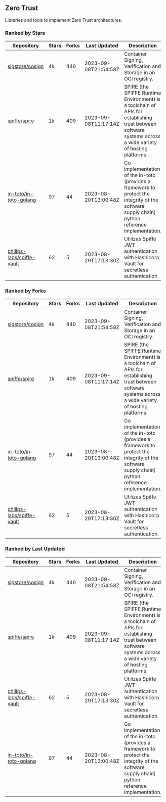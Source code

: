 ## Zero Trust

Libraries and tools to implement Zero Trust architectures.

### Ranked by Stars

| Repository | Stars | Forks | Last Updated | Description | 
|------------|-------|-------|--------------|-------------|
| [sigstore/cosign](https://github.com/sigstore/cosign) | 4k | 440 | 2023-09-08T21:54:58Z |  Container Signing, Verification and Storage in an OCI registry. |
| [spiffe/spire](https://github.com/spiffe/spire) | 1k | 409 | 2023-09-08T11:17:14Z |  SPIRE (the SPIFFE Runtime Environment) is a toolchain of APIs for establishing trust between software systems across a wide variety of hosting platforms. |
| [in-toto/in-toto-golang](https://github.com/in-toto/in-toto-golang) | 97 | 44 | 2023-08-20T13:00:48Z |  Go implementation of the in-toto (provides a framework to protect the integrity of the software supply chain) python reference implementation. |
| [philips-labs/spiffe-vault](https://github.com/philips-labs/spiffe-vault) | 62 | 5 | 2023-08-29T17:13:30Z |  Utilizes Spiffe JWT authentication with Hashicorp Vault for secretless authentication. |

### Ranked by Forks

| Repository | Stars | Forks | Last Updated | Description | 
|------------|-------|-------|--------------|-------------|
| [sigstore/cosign](https://github.com/sigstore/cosign) | 4k | 440 | 2023-09-08T21:54:58Z |  Container Signing, Verification and Storage in an OCI registry. |
| [spiffe/spire](https://github.com/spiffe/spire) | 1k | 409 | 2023-09-08T11:17:14Z |  SPIRE (the SPIFFE Runtime Environment) is a toolchain of APIs for establishing trust between software systems across a wide variety of hosting platforms. |
| [in-toto/in-toto-golang](https://github.com/in-toto/in-toto-golang) | 97 | 44 | 2023-08-20T13:00:48Z |  Go implementation of the in-toto (provides a framework to protect the integrity of the software supply chain) python reference implementation. |
| [philips-labs/spiffe-vault](https://github.com/philips-labs/spiffe-vault) | 62 | 5 | 2023-08-29T17:13:30Z |  Utilizes Spiffe JWT authentication with Hashicorp Vault for secretless authentication. |

### Ranked by Last Updated

| Repository | Stars | Forks | Last Updated | Description | 
|------------|-------|-------|--------------|-------------|
| [sigstore/cosign](https://github.com/sigstore/cosign) | 4k | 440 | 2023-09-08T21:54:58Z |  Container Signing, Verification and Storage in an OCI registry. |
| [spiffe/spire](https://github.com/spiffe/spire) | 1k | 409 | 2023-09-08T11:17:14Z |  SPIRE (the SPIFFE Runtime Environment) is a toolchain of APIs for establishing trust between software systems across a wide variety of hosting platforms. |
| [philips-labs/spiffe-vault](https://github.com/philips-labs/spiffe-vault) | 62 | 5 | 2023-08-29T17:13:30Z |  Utilizes Spiffe JWT authentication with Hashicorp Vault for secretless authentication. |
| [in-toto/in-toto-golang](https://github.com/in-toto/in-toto-golang) | 97 | 44 | 2023-08-20T13:00:48Z |  Go implementation of the in-toto (provides a framework to protect the integrity of the software supply chain) python reference implementation. |

